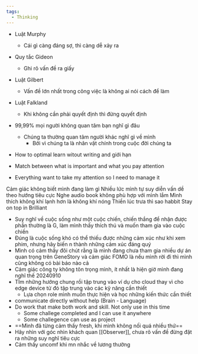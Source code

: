 ```yaml
---
tags:
  - Thinking
---
```

- Luật Murphy
	- Cái gì càng đáng sợ, thì càng dễ xảy ra
- Quy tắc Gideon
	- Ghi rõ vấn đề ra giấy 
- Luật Gilbert
	- Vấn đề lớn nhất trong công việc là không ai nói cách để làm
- Luật Falkland
	- Khi không cần phải quyết định thì đừng quyết định 

- 99,99% mọi người không quan tâm bạn nghĩ gì đâu
	- Chúng ta thường quan tâm người khác nghĩ gì về mình
		- Bởi vì chúng ta là nhân vật chính trong cuộc đời chúng ta

- How to optimal learn witout writing and giới hạn
- Match between what is important and what you pay attention
- Everything want to take my attention so I need to manage it

Cảm giác không biết mình đang làm gì
Nhiều lức mình tự suy diễn vấn dề theo hướng tiêu cực
Nghe audio book không phù hợp với mình lắm
Mình thích không khí lạnh hơn là không khí nóng 
Thiền lúc trưa thì sao habbit
Stay on top in Brilliant
- Suy nghĩ về cuộc sống như một cuộc chiến, chiến thắng để nhận được phần thường là G, làm mình thấy thích thú và muốn tham gia vào cuộc chiến
- Đúng là cuộc sống khó có thể thiếu được những cảm xúc như khi xem phim, nhưng hãy biến n thành những cảm xúc đáng quý
- Mình có cảm thấy đôi chút rằng là mình đang chưa tham gia nhiều dự án quan trọng trên GeneStory và cảm giác FOMO là nếu mình rời đi thì mình cũng không có bài báo nào cả
- Cảm giác công ty không tôn trọng mình, ít nhất là hiện giờ mình đang nghĩ thế 20240910
- TÌm những hướng chung rồi tập trung vào ví dụ cho cloud thay vì cho edge device từ đó tập trung vào các kỹ năng cần thiết 
	- Lựa chọn role mình muốn thực hiện và học những kiến thức cần thiết
- communicate directly without help (Brain - Language)
- Do work that make both work and skill. Not only use in this time
	- Some challege completed and I can use it anywhere
	- Some challegence can use as project
- ==Mình đã từng cảm thấy fresh, khi mình không nối quá nhiều thứ==
- Hãy nhìn với góc nhìn khách quan [[Observer]], chưa rõ vấn đề đừng đặt ra những suy nghĩ tiêu cực
- Cảm thấy uncomf khi mn nhắc về lương thưởng